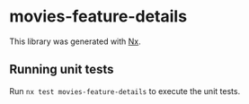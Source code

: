 # movies-feature-details

This library was generated with [Nx](https://nx.dev).

## Running unit tests

Run `nx test movies-feature-details` to execute the unit tests.
